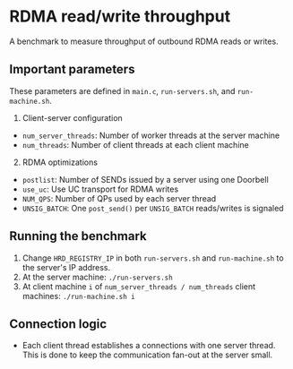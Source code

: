 # RDMA read/write throughput
A benchmark to measure throughput of outbound RDMA reads or writes.

## Important parameters
These parameters are defined in `main.c`, `run-servers.sh`, and `run-machine.sh`.

1. Client-server configuration
  * `num_server_threads`: Number of worker threads at the server machine
  * `num_threads`: Number of client threads at each client machine
2. RDMA optimizations
  * `postlist`: Number of SENDs issued by a server using one Doorbell
  * `use_uc`: Use UC transport for RDMA writes
  * `NUM_QPS`: Number of QPs used by each server thread
  * `UNSIG_BATCH`: One `post_send()` per `UNSIG_BATCH` reads/writes is signaled

## Running the benchmark
1. Change `HRD_REGISTRY_IP` in both `run-servers.sh` and `run-machine.sh` to
   the server's IP address.
2. At the server machine: `./run-servers.sh`
3. At client machine `i` of `num_server_threads / num_threads` client machines:
   `./run-machine.sh i`

## Connection logic
 * Each client thread establishes a connections with one server thread. This
   is done to keep the communication fan-out at the server small.
